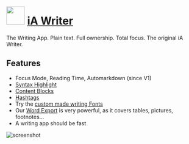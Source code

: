 ﻿# <img src="https://cdn.jsdelivr.net/gh/chtof/chocolatey-packages/automatic/iawriter/iawriter.png" width="48" height="48"/> [iA Writer](https://chocolatey.org/packages/iawriter)

The Writing App. Plain text. Full ownership. Total focus. The original iA Writer.

## Features
- Focus Mode, Reading Time, Automarkdown (since V1)
- [Syntax Highlight](https://ia.net/writer/support/writing-tips/parts-of-speech)
- [Content Blocks](https://ia.net/writer/support/general/content-blocks)
- [Hashtags](https://ia.net/writer/blog/write-to-organize)
- Try the [custom made writing Fonts](https://ia.net/writer/blog/a-typographic-christmas)
- Our [Word Export](https://ia.net/writer/blog/word-and-github) is very powerful, as it covers tables, pictures, footnotes…
- A writing app should be fast

![screenshot](https://cdn.jsdelivr.net/gh/chtof/chocolatey-packages/automatic/iawriter/screenshot.png)